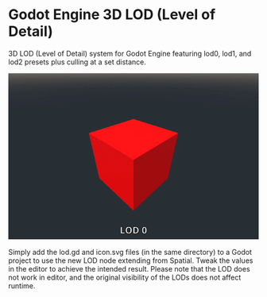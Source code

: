 # Godot Engine 3D LOD (Level of Detail)
3D LOD (Level of Detail) system for Godot Engine featuring lod0, lod1, and lod2 presets plus culling at a set distance.

![](LOD.gif)

Simply add the lod.gd and icon.svg files (in the same directory) to a Godot project to use the new LOD node extending from Spatial. Tweak the values in the editor to achieve the intended result. Please note that the LOD does not work in editor, and the original visibility of the LODs does not affect runtime.
